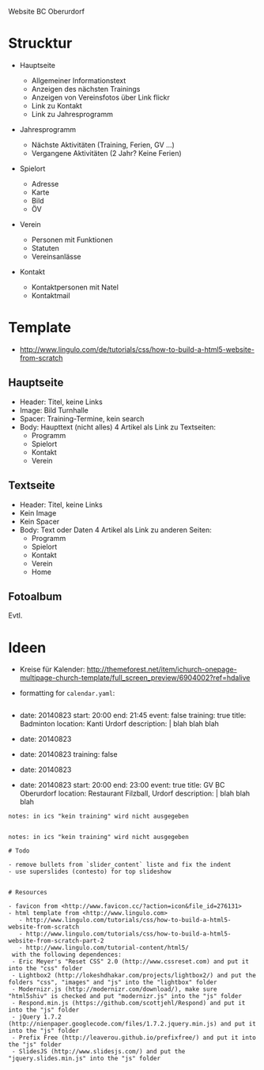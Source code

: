 Website BC Oberurdorf

# Strucktur

- Hauptseite
  - Allgemeiner Informationstext
  - Anzeigen des nächsten Trainings
  - Anzeigen von Vereinsfotos über Link flickr
  - Link zu Kontakt
  - Link zu Jahresprogramm
			
- Jahresprogramm
  - Nächste Aktivitäten (Training, Ferien, GV ...)
  - Vergangene Aktivitäten (2 Jahr? Keine Ferien)
  
- Spielort
  - Adresse
  - Karte
  - Bild
  - ÖV
  
- Verein
  - Personen mit Funktionen
  - Statuten
  - Vereinsanlässe
  
- Kontakt
  - Kontaktpersonen mit Natel
  - Kontaktmail

# Template 

- http://www.lingulo.com/de/tutorials/css/how-to-build-a-html5-website-from-scratch

## Hauptseite

- Header: Titel, keine Links
- Image: Bild Turnhalle
- Spacer: Training-Termine, kein search
- Body: 
  Haupttext (nicht alles)
  4 Artikel als Link zu Textseiten:
  - Programm
  - Spielort
  - Kontakt
  - Verein


## Textseite

- Header: Titel, keine Links
- Kein Image
- Kein Spacer
- Body: 
  Text oder Daten
  4 Artikel als Link zu anderen Seiten:
  - Programm
  - Spielort
  - Kontakt
  - Verein
  - Home

## Fotoalbum

Evtl.


# Ideen

- Kreise für Kalender:
  <http://themeforest.net/item/ichurch-onepage-multipage-church-template/full_screen_preview/6904002?ref=hdalive>



- formatting for `calendar.yaml`:
  ~~~.yaml
- date: 20140823
  start: 20:00
  end: 21:45
  event: false
  training: true
  title: Badminton
  location: Kanti Urdorf
  description: |
        blah blah blah

- date: 20140823
- date: 20140823
  training: false
- date: 20140823
- date: 20140823
  start: 20:00
  end: 23:00
  event: true
  title: GV BC Oberurdorf
  location: Restaurant Filzball, Urdorf
  description: |
        blah blah blah
 ~~~
 notes: in ics "kein training" wird nicht ausgegeben


notes: in ics "kein training" wird nicht ausgegeben

# Todo

- remove bullets from `slider_content` liste and fix the indent
- use superslides (contesto) for top slideshow


# Resources

- favicon from <http://www.favicon.cc/?action=icon&file_id=276131>
- html template from <http://www.lingulo.com>
    - http://www.lingulo.com/tutorials/css/how-to-build-a-html5-website-from-scratch
    - http://www.lingulo.com/tutorials/css/how-to-build-a-html5-website-from-scratch-part-2
    - http://www.lingulo.com/tutorial-content/html5/
  with the following dependences:
  - Eric Meyer's "Reset CSS" 2.0 (http://www.cssreset.com) and put it into the "css" folder
  - Lightbox2 (http://lokeshdhakar.com/projects/lightbox2/) and put the folders "css", "images" and "js" into the "lightbox" folder
  - Modernizr.js (http://modernizr.com/download/), make sure "html5shiv" is checked and put "modernizr.js" into the "js" folder
  - Respond.min.js (https://github.com/scottjehl/Respond) and put it into the "js" folder
  - jQuery 1.7.2 (http://nienpaper.googlecode.com/files/1.7.2.jquery.min.js) and put it into the "js" folder
  - Prefix Free (http://leaverou.github.io/prefixfree/) and put it into the "js" folder
  - SlidesJS (http://www.slidesjs.com/) and put the "jquery.slides.min.js" into the "js" folder
